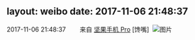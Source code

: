 layout: weibo
date: 2017-11-06 21:48:37
---
<meta name="referrer" content="no-referrer" />

2017-11-06 21:48:37  &nbsp;&nbsp;&nbsp;&nbsp;&nbsp;&nbsp; 来自 <a href="http://app.weibo.com/t/feed/Z4AgP" rel="nofollow">坚果手机 Pro</a>
[馋嘴] ​​​
![图片](https://wx3.sinaimg.cn/large/6d2a6003ly1fl8pbotkc4j20qo1bedjw.jpg)
